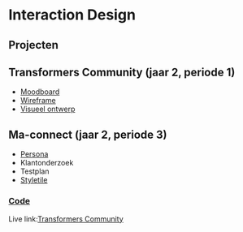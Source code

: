 # Interaction Design

## Projecten


## Transformers Community (jaar 2, periode 1)
 - <a href="https://www.canva.com/design/DAEqolCJkaU/qHFnoDW4UdomkaIYtxJKvg/view?utm_content=DAEqolCJkaU&utm_campaign=designshare&utm_medium=link2&utm_source=sharebutton">Moodboard</a>
 - <a href="https://xd.adobe.com/view/6fd39600-cbf9-469b-904c-1d680aa974c0-3a80/grid">Wireframe</a>
 - <a href="https://xd.adobe.com/view/0824c9c1-244b-4e6a-97a1-7be22e1428b0-5d77/grid">Visueel ontwerp</a>

## Ma-connect (jaar 2, periode 3)
 - <a href="https://xd.adobe.com/view/655f1f0c-256c-4b33-9d98-721d06c6075b-300c/">Persona</a>
 - Klantonderzoek
 - Testplan
 - <a href="https://xd.adobe.com/view/3c652a40-937b-42fd-aad0-c95f35c89dc8-6936/">Styletile</a>


### <a href="https://github.com/Robinzhao69/f2m5-social-responsibility">Code</a>
Live link:<a href="http://31684.hosts1.ma-cloud.nl/f2m5-team/f2m5-social-responsibility-main">Transformers Community</a>


